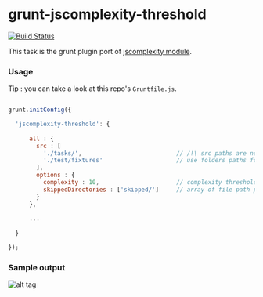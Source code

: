 # grunt-jscomplexity-threshold 

[![Build Status](https://travis-ci.org/slyg/grunt-jscomplexity-threshold.svg?branch=master)](https://travis-ci.org/slyg/grunt-jscomplexity-threshold)

This task is the grunt plugin port of [jscomplexity module](https://github.com/slyg/jscomplexity).

### Usage

Tip : you can take a look at this repo's `Gruntfile.js`.

```javascript

grunt.initConfig({

  'jscomplexity-threshold': {
  
      all : {
        src : [
          './tasks/',                           // /!\ src paths are not using glob,
          './test/fixtures'                     // use folders paths for now
        ],
        options : {
          complexity : 10,                      // complexity threshold
          skippedDirectories : ['skipped/']     // array of file path patterns to skip
        }
      },
      
      ...
      
  }

});
```

### Sample output

![alt tag](https://raw.github.com/slyg/grunt-jscomplexity-threshold/master/doc/screen-failing-report.png)
